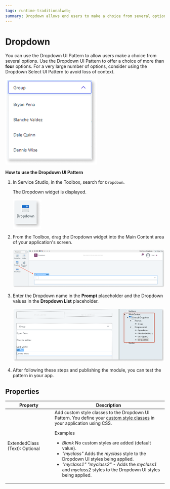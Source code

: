```yaml
---
tags: runtime-traditionalweb; 
summary: Dropdown allows end users to make a choice from several options.
---
```


# Dropdown

You can use the Dropdown UI Pattern to allow users make a choice from several options. Use the Dropdown UI Pattern to offer a choice of more than **four** options. For a very large number of options, consider using the Dropdown Select UI Pattern to avoid loss of context.

![](<images/dropdown-image-3.png>)

**How to use the Dropdown UI Pattern**

1. In Service Studio, in the Toolbox, search for `Dropdown`.

    The Dropdown widget is displayed.

    ![](<images/dropdown-image-1.png>)
 
1. From the Toolbox, drag the Dropdown widget into the Main Content area of your application's screen.

    ![](<images/dropdown-image-2.png>)

1. Enter the Dropdown name in the **Prompt** placeholder and the Dropdown values in the **Dropdown List** placeholder.

    ![](<images/dropdown-image-4.png>)

1. After following these steps and publishing the module, you can test the pattern in your app. 

## Properties

 **Property** | **Description** | 
|---|---|
| ExtendedClass (Text): Optional  |  Add custom style classes to the Dropdown UI Pattern. You define your [custom style classes](../../../../../../develop/ui/look-feel/css.md) in your application using CSS. <p>Examples <ul><li>_Blank_ No custom styles are added (default value).</li><li>_"myclass"_ Adds the _myclass_ style to the Dropdown UI styles being applied.</li><li>_"myclass1" "myclass2"_ - Adds the _myclass1_ and _myclass2_ styles to the Dropdown UI styles being applied.</li></ul></p>  |
